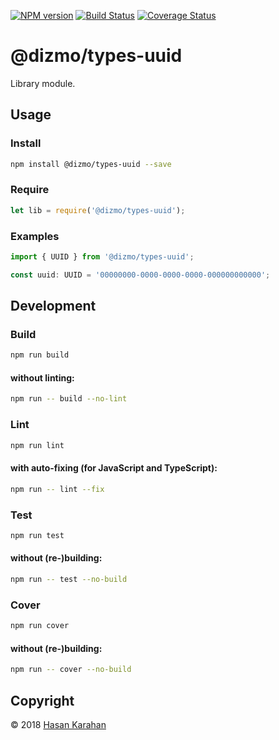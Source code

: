 [![NPM version](https://badge.fury.io/js/%40dizmo%2Ftypes-uuid.svg)](https://npmjs.org/package/@dizmo/types-uuid)
[![Build Status](https://travis-ci.org/dizmo/types-uuid.svg?branch=master)](https://travis-ci.org/dizmo/types-uuid)
[![Coverage Status](https://coveralls.io/repos/github/dizmo/types-uuid/badge.svg?branch=master)](https://coveralls.io/github/dizmo/types-uuid?branch=master)

# @dizmo/types-uuid
Library module.

## Usage
### Install
```sh
npm install @dizmo/types-uuid --save
```
### Require
```javascript
let lib = require('@dizmo/types-uuid');
```
### Examples
```typescript
import { UUID } from '@dizmo/types-uuid';
```
```typescript
const uuid: UUID = '00000000-0000-0000-0000-000000000000';
```
## Development
### Build
```sh
npm run build
```
#### without linting:
```sh
npm run -- build --no-lint
```
### Lint
```sh
npm run lint
```
#### with auto-fixing (for JavaScript and TypeScript):
```sh
npm run -- lint --fix
```
### Test
```sh
npm run test
```
#### without (re-)building:
```sh
npm run -- test --no-build
```
### Cover
```sh
npm run cover
```
#### without (re-)building:
```sh
npm run -- cover --no-build
```

## Copyright

 © 2018 [Hasan Karahan](https://github.com/hsk81)
